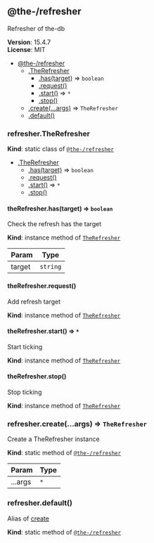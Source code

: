 <!--- Code generated by @the-/script-doc. DO NOT EDIT. -->

<a name="module_@the-/refresher"></a>

## @the-/refresher
Refresher of the-db

**Version**: 15.4.7  
**License**: MIT  

* [@the-/refresher](#module_@the-/refresher)
    * [.TheRefresher](#module_@the-/refresher.TheRefresher)
        * [.has(target)](#module_@the-/refresher.TheRefresher+has) ⇒ <code>boolean</code>
        * [.request()](#module_@the-/refresher.TheRefresher+request)
        * [.start()](#module_@the-/refresher.TheRefresher+start) ⇒ <code>\*</code>
        * [.stop()](#module_@the-/refresher.TheRefresher+stop)
    * [.create(...args)](#module_@the-/refresher.create) ⇒ <code>TheRefresher</code>
    * [.default()](#module_@the-/refresher.default)

<a name="module_@the-/refresher.TheRefresher"></a>

### refresher.TheRefresher
**Kind**: static class of [<code>@the-/refresher</code>](#module_@the-/refresher)  

* [.TheRefresher](#module_@the-/refresher.TheRefresher)
    * [.has(target)](#module_@the-/refresher.TheRefresher+has) ⇒ <code>boolean</code>
    * [.request()](#module_@the-/refresher.TheRefresher+request)
    * [.start()](#module_@the-/refresher.TheRefresher+start) ⇒ <code>\*</code>
    * [.stop()](#module_@the-/refresher.TheRefresher+stop)

<a name="module_@the-/refresher.TheRefresher+has"></a>

#### theRefresher.has(target) ⇒ <code>boolean</code>
Check the refresh has the target

**Kind**: instance method of [<code>TheRefresher</code>](#module_@the-/refresher.TheRefresher)  

| Param | Type |
| --- | --- |
| target | <code>string</code> | 

<a name="module_@the-/refresher.TheRefresher+request"></a>

#### theRefresher.request()
Add refresh target

**Kind**: instance method of [<code>TheRefresher</code>](#module_@the-/refresher.TheRefresher)  
<a name="module_@the-/refresher.TheRefresher+start"></a>

#### theRefresher.start() ⇒ <code>\*</code>
Start ticking

**Kind**: instance method of [<code>TheRefresher</code>](#module_@the-/refresher.TheRefresher)  
<a name="module_@the-/refresher.TheRefresher+stop"></a>

#### theRefresher.stop()
Stop ticking

**Kind**: instance method of [<code>TheRefresher</code>](#module_@the-/refresher.TheRefresher)  
<a name="module_@the-/refresher.create"></a>

### refresher.create(...args) ⇒ <code>TheRefresher</code>
Create a TheRefresher instance

**Kind**: static method of [<code>@the-/refresher</code>](#module_@the-/refresher)  

| Param | Type |
| --- | --- |
| ...args | <code>\*</code> | 

<a name="module_@the-/refresher.default"></a>

### refresher.default()
Alias of [create](#module_@the-/refresher.create)

**Kind**: static method of [<code>@the-/refresher</code>](#module_@the-/refresher)  
